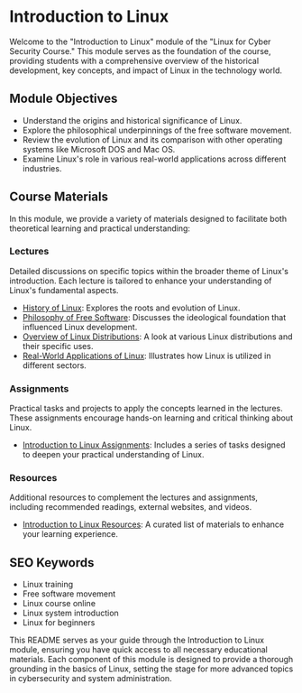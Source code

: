 # Introduction to Linux

Welcome to the "Introduction to Linux" module of the "Linux for Cyber Security Course." This module serves as the foundation of the course, providing students with a comprehensive overview of the historical development, key concepts, and impact of Linux in the technology world.

## Module Objectives

- Understand the origins and historical significance of Linux.
- Explore the philosophical underpinnings of the free software movement.
- Review the evolution of Linux and its comparison with other operating systems like Microsoft DOS and Mac OS.
- Examine Linux's role in various real-world applications across different industries.

## Course Materials

In this module, we provide a variety of materials designed to facilitate both theoretical learning and practical understanding:

### Lectures

Detailed discussions on specific topics within the broader theme of Linux's introduction. Each lecture is tailored to enhance your understanding of Linux's fundamental aspects.

- [History of Linux](Lectures/01_History_of_Linux.md): Explores the roots and evolution of Linux.
- [Philosophy of Free Software](Lectures/02_Philosophy_of_Free_Software.md): Discusses the ideological foundation that influenced Linux development.
- [Overview of Linux Distributions](Lectures/03_Overview_of_Linux_Distributions.md): A look at various Linux distributions and their specific uses.
- [Real-World Applications of Linux](Lectures/04_Real-World_Applications.md): Illustrates how Linux is utilized in different sectors.

### Assignments

Practical tasks and projects to apply the concepts learned in the lectures. These assignments encourage hands-on learning and critical thinking about Linux.

- [Introduction to Linux Assignments](Assignments/01_Introduction_to_Linux_Assignments.md): Includes a series of tasks designed to deepen your practical understanding of Linux.

### Resources

Additional resources to complement the lectures and assignments, including recommended readings, external websites, and videos.

- [Introduction to Linux Resources](Resources/01_Introduction_to_Linux_Resources.md): A curated list of materials to enhance your learning experience.

## SEO Keywords

- Linux training
- Free software movement
- Linux course online
- Linux system introduction
- Linux for beginners

This README serves as your guide through the Introduction to Linux module, ensuring you have quick access to all necessary educational materials. Each component of this module is designed to provide a thorough grounding in the basics of Linux, setting the stage for more advanced topics in cybersecurity and system administration.
